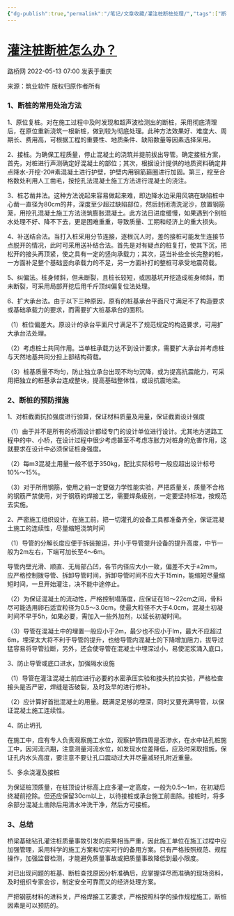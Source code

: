 ```yaml
---
{"dg-publish":true,"permalink":"/笔记/文章收藏/灌注桩断桩处理/","tags":["断桩","土木","钻孔灌注桩"],"noteIcon":""}
---
```


# [灌注桩断桩怎么办？](https://mp.weixin.qq.com/s/UQpUeZ5qt1rRgVsQudL6-g)


路桥网 2022-05-13 07:00 发表于重庆

来源：筑业软件  版权归原作者所有

### 1、断桩的常用处治方法

1、原位复桩。对在施工过程中及时发现和超声波检测出的断桩，采用彻底清理后，在原位重新浇筑一根新桩，做到较为彻底处理。此种方法效果好、难度大、周期长、费用高，可根据工程的重要性、地质条件、缺陷数量等因素选择采用。

2、接桩。为确保工程质量，停止混凝土的浇筑并提前拔出导管。确定接桩方案，首先，对桩进行声测确定好混凝土的部位；其次，根据设计提供的地质资料确定井点降水-开挖-20#素混凝土进行护壁，护壁内用钢筋箍圈进行加固。第三，挖至合格数处利用人工凿毛，按挖孔法混凝土施工方法进行混凝土的浇注。

3、桩芯凿井法。这种方法说起来容易做起来难，即边降水边采用风镐在缺陷桩中心凿一直径为80cm的井，深度至少超过缺陷部位，然后封闭清洗泥沙，放置钢筋笼，用挖孔混凝土施工方法浇筑膨胀混凝土。此方法日进度缓慢，如果遇到个别桩水处理不好、降不下去，更是困难重重，导致质量、工期和经济上的重大损失。

4、补送结合法。当打入桩采用分节连接，逐根沉人时，差的接桩可能发生连接节点脱开的情况，此时可采用送补结合法。首先是对有疑点的桩复打，使其下沉，把松开的接头再顶紧，使之具有一定的竖向承载力；其次，适当补些全长完整的桩，一方面补足整个基础竖向承载力的不足，另一方面补打的整桩可承受地震荷载。

5、纠偏法。桩身倾斜，但未断裂，且桩长较短，或因基坑开挖造成桩身倾斜，而未断裂，可采用局部开挖后用千斤顶纠偏复位法处理。

6、扩大承台法。由于以下三种原因，原有的桩基承台平面尺寸满足不了构造要求或基础承载力的要求，而需要扩大桩基承台的面积。

（1）桩位偏差大。原设计的承台平面尺寸满足不了规范规定的构造要求，可用扩大承台法处理。

（2）考虑桩土共同作用。当单桩承载力达不到设计要求，需要扩大承台并考虑桩与天然地基共同分担上部结构荷载。

（3）桩基质量不均匀，防止独立承台出现不均匀沉降，或为提高抗震能力，可采用把独立的桩基承台连成整块，提高基础整体性，或设抗震地梁。

### 2、断桩的预防措施

1、对桩截面抗拉强度进行验算，保证材料质量及用量，保证截面设计强度

（1）由于并不是所有的桥涵设计都经专门的设计单位进行设计。尤其地方道路工程中的中、小桥，在设计过程中很少考虑甚至不考虑冻胀力对桩身的危害作用，这就要求在设计中必须保证桩身强度。

（2）每m3混凝土用量一般不低于350kg，配比实际标号一般应超出设计标号10%～15%。

（3）对于所用钢筋，使用之前一定要做力学性能实验，严把质量关，质量不合格的钢筋严禁使用，对于钢筋的焊接工艺，需要焊条级别，一定要坚持标准，按规范去实施。

2、严密施工组织设计，在施工前，把一切灌孔的设备工具都准备齐全，保证混凝土施工的连续性，尽量缩短浇筑时间

（1）导管的分解长度应便于拆装搬运，并小于导管提升设备的提升高度，中节一般为2m左右，下端可加长至4～6m。

导管内壁光滑、顺直、无局部凸凹，各节内径应大小一致，偏差不大于±2mm，应严格控制拨导管、拆卸导管时间，拆卸导管时间不应大于15min，能缩短尽量缩短时间，一旦开始灌注，决不能中途停止。

（2）为保证混凝土的流动性，严格控制塌落度，应保证在18～22cm之间，骨料尽可能选用卵石适宜粒径为0.5～3.0cm，使最大粒径不大于4.0cm，混凝土初凝时间不早于5h，如果必要，需加入一些外加剂，以延长初凝时间。

（3）导管在混凝土中的埋置一般应小于2m，最少也不应小于lm，最大不应超过6m，埋深太大将不利于导管的提升，也给导管内混凝土的下降增加阻力，拔导过猛容易将导管拉断，另外，还会使导管在混凝土中埋深过小，易使泥浆涌入底口。

3、防止导管或底口进水，加强隔水设施

（1）导管在灌注混凝土前应进行必要的水密承压实验和接头抗拉实验，严格检查接头是否严密，焊缝是否破裂，及时及早的进行修补。

（2）应计算好首批混凝土的用量。既满足足够的埋深，同时又要充满导管，以保证混凝土施工连续性。

4、防止坍孔

在施工中，应有专人负责观察施工水位，观察护筒四周是否渗水，在水中钻孔桩施工中，因河流汛期，注意测量河流水位，如发现水位差降低，应及时采取措施，保证孔内水头高度，要注意不要让孔口震动过大并尽量减轻孔附近重量。

5、多余浇灌及接桩

为保证桩顶质量，在桩顶设计标高上应多灌一定高度，一般为0.5～1m，在初凝后终凝前挖除。但还应保留30cm以上，以待接桩或承台施工前凿除。接桩时，将多余部分混凝土凿除后用清水冲洗干净，然后方可接桩。

### 3、总结

桥梁基础钻孔灌注桩质量事故引发的后果相当严重，因此施工单位在施工过程中应加强管理，采用科学的施工方案和切实可行的备用方案。只有严格按照规范、规程操作，加强监督检测，才能避免质量事故或把质量事故降低到最小限度。

对已出现问题的桩基、断桩查找原因分析准确后，应掌握详尽而准确的现场资料，及时组织专家会诊，制定安全可靠而又的经济处理方案。

严把钢筋材料的进料关，严格焊接工艺要求，严格按照科学的操作规程施工，断桩因素是可以预防的。

